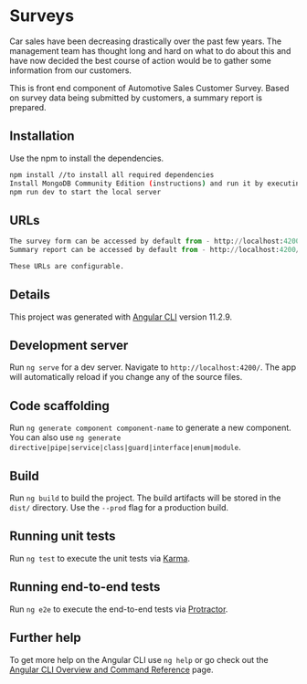 # Surveys

Car sales have been decreasing drastically over the past few years. The management team has thought long and hard on what to do about this and have now decided the best course of
action would be to gather some information from our customers.

This is front end component of Automotive Sales Customer Survey. Based on survey data being submitted by customers, a summary report is prepared.

## Installation

Use the npm to install the dependencies. 

```bash
npm install //to install all required dependencies
Install MongoDB Community Edition (instructions) and run it by executing mongod
npm run dev to start the local server
```

## URLs

```python
The survey form can be accessed by default from - http://localhost:4200/
Summary report can be accessed by default from - http://localhost:4200/summary

These URLs are configurable.

```

## Details

This project was generated with [Angular CLI](https://github.com/angular/angular-cli) version 11.2.9.

## Development server

Run `ng serve` for a dev server. Navigate to `http://localhost:4200/`. The app will automatically reload if you change any of the source files.

## Code scaffolding

Run `ng generate component component-name` to generate a new component. You can also use `ng generate directive|pipe|service|class|guard|interface|enum|module`.

## Build

Run `ng build` to build the project. The build artifacts will be stored in the `dist/` directory. Use the `--prod` flag for a production build.

## Running unit tests

Run `ng test` to execute the unit tests via [Karma](https://karma-runner.github.io).

## Running end-to-end tests

Run `ng e2e` to execute the end-to-end tests via [Protractor](http://www.protractortest.org/).

## Further help

To get more help on the Angular CLI use `ng help` or go check out the [Angular CLI Overview and Command Reference](https://angular.io/cli) page.
